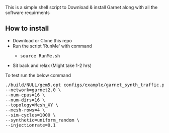 This is a simple shell script to Download & install Garnet along with all the software requirments<br/>

## How to install

<ul>
<li>Download or Clone this repo</li>
<li>Run the script 'RunMe' with command<ul><li><pre>source RunMe.sh</pre></li></ul></li>
<li>Sit back and relax (Might take 1-2 hrs)</li>
</ul>
To test run the below command<br/>
<pre>./build/NULL/gem5.opt configs/example/garnet_synth_traffic.py \
--network=garnet2.0 \
--num-cpus=16 \
--num-dirs=16 \
--topology=Mesh_XY \
--mesh-rows=4 \
--sim-cycles=1000 \
--synthetic=uniform_random \
--injectionrate=0.1
 </pre>
